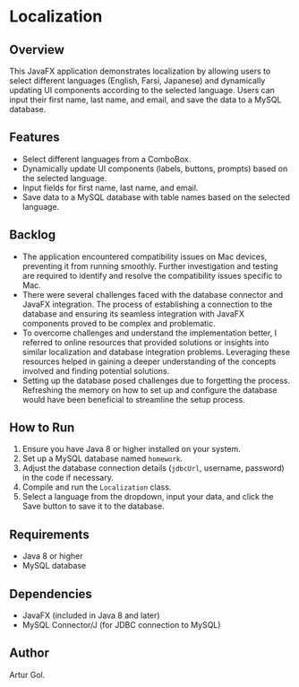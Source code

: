# Localization

## Overview
This JavaFX application demonstrates localization by allowing users to select different languages (English, Farsi, Japanese) and dynamically updating UI components according to the selected language. Users can input their first name, last name, and email, and save the data to a MySQL database.

## Features
- Select different languages from a ComboBox.
- Dynamically update UI components (labels, buttons, prompts) based on the selected language.
- Input fields for first name, last name, and email.
- Save data to a MySQL database with table names based on the selected language.

## Backlog
- The application encountered compatibility issues on Mac devices, preventing it from running smoothly. Further investigation and testing are required to identify and resolve the compatibility issues specific to Mac.
- There were several challenges faced with the database connector and JavaFX integration. The process of establishing a connection to the database and ensuring its seamless integration with JavaFX components proved to be complex and problematic.
- To overcome challenges and understand the implementation better, I referred to online resources that provided solutions or insights into similar localization and database integration problems. Leveraging these resources helped in gaining a deeper understanding of the concepts involved and finding potential solutions.
- Setting up the database posed challenges due to forgetting the process. Refreshing the memory on how to set up and configure the database would have been beneficial to streamline the setup process.

## How to Run
1. Ensure you have Java 8 or higher installed on your system.
2. Set up a MySQL database named `homework`.
3. Adjust the database connection details (`jdbcUrl`, username, password) in the code if necessary.
4. Compile and run the `Localization` class.
5. Select a language from the dropdown, input your data, and click the Save button to save it to the database.

## Requirements
- Java 8 or higher
- MySQL database

## Dependencies
- JavaFX (included in Java 8 and later)
- MySQL Connector/J (for JDBC connection to MySQL)

## Author
Artur Gol.
